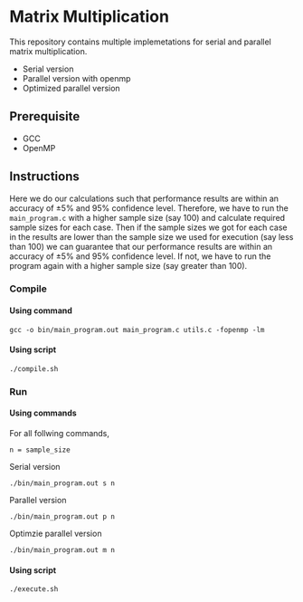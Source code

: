 # Matrix Multiplication

This repository contains multiple implemetations for serial and parallel matrix multiplication. 

* Serial version
* Parallel version with openmp
* Optimized parallel version

## Prerequisite
* GCC
* OpenMP

## Instructions
Here we do our calculations such that performance results are within an accuracy of ±5% and 95% confidence level. Therefore, we have to run the `main_program.c` with a higher sample size (say 100) and calculate required sample sizes for each case. Then if the sample sizes we got for each case in the results are lower than the sample size we used for execution (say less than 100) we can guarantee that our performance results are within an accuracy of ±5% and 95% confidence level. If not, we have to run the program again with a higher sample size (say greater than 100).

### Compile
#### Using command

    gcc -o bin/main_program.out main_program.c utils.c -fopenmp -lm
    
#### Using script
    ./compile.sh

### Run
#### Using commands
For all follwing commands,

    n = sample_size
    
Serial version

    ./bin/main_program.out s n

Parallel version

    ./bin/main_program.out p n
    
Optimzie parallel version

    ./bin/main_program.out m n

#### Using script
    
    ./execute.sh
